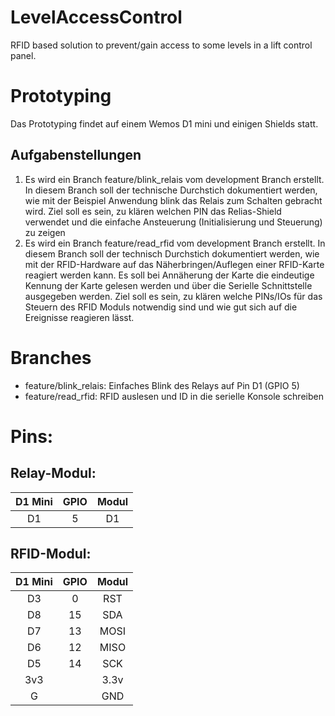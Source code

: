 # LevelAccessControl

RFID based solution to prevent/gain access to some levels in a lift control panel.

# Prototyping

Das Prototyping findet auf einem Wemos D1 mini und einigen Shields statt.

## Aufgabenstellungen

1. Es wird ein Branch feature/blink_relais vom development Branch erstellt.
   In diesem Branch soll der technische Durchstich dokumentiert werden,
   wie mit der Beispiel Anwendung blink das Relais zum Schalten gebracht wird.
   Ziel soll es sein, zu klären welchen PIN das Relias-Shield verwendet und die einfache Ansteuerung (Initialisierung und Steuerung) zu zeigen
2. Es wird ein Branch feature/read_rfid vom development Branch erstellt.
   In diesem Branch soll der technisch Durchstich dokumentiert werden,
   wie mit der RFID-Hardware auf das Näherbringen/Auflegen einer RFID-Karte reagiert werden kann.
   Es soll bei Annäherung der Karte die eindeutige Kennung der Karte gelesen werden und über die Serielle Schnittstelle ausgegeben werden.
   Ziel soll es sein, zu klären welche PINs/IOs für das Steuern des RFID Moduls notwendig sind und wie gut sich auf die Ereignisse reagieren lässt.

# Branches

- feature/blink_relais: Einfaches Blink des Relays auf Pin D1 (GPIO 5)
- feature/read_rfid: RFID auslesen und ID in die serielle Konsole schreiben


# Pins:

## Relay-Modul:

| D1 Mini | GPIO | Modul |
| :-----: | :--: | :---: |
|   D1    |  5   |  D1   |

## RFID-Modul:

| D1 Mini | GPIO | Modul |
| :-----: | :--: | :---: |
|   D3    |  0   |  RST  |
|   D8    |  15  |  SDA  |
|   D7    |  13  | MOSI  |
|   D6    |  12  | MISO  |
|   D5    |  14  |  SCK  |
|   3v3   |      | 3.3v  |
|    G    |      |  GND  |
